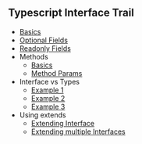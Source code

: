 ## Typescript Interface Trail

- [Basics](./interface-basics.ts)
- [Optional Fields](./interface-optional-fields.ts)
- [Readonly Fields](./interface-readonly-fields.ts)
- Methods
  - [Basics](./interface-methods1.ts)		
  - [Method Params](./interface-method-params1.ts)		
- Interface vs Types
  - [Example 1](./interface-vs-types1.ts)
  - [Example 2](./interface-vs-types2.ts)
  - [Example 3](./interface-vs-types3.ts)
- Using extends
  - [Extending Interface](./interface-extends-interface.ts)
  - [Extending multiple Interfaces](./interface-extends-multipleinterfaces.ts)	